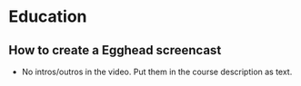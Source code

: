 # Education

## How to create a Egghead screencast

- No intros/outros in the video. Put them in the course description as text.